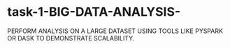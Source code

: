 # task-1-BIG-DATA-ANALYSIS-
PERFORM ANALYSIS ON A LARGE DATASET USING TOOLS LIKE PYSPARK OR DASK TO DEMONSTRATE SCALABILITY.
